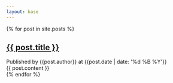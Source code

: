 ```yaml
---
layout: base
---
```


{% for post in site.posts %}
<div class="post-container">
	<div class="entry-title">
		<h2><a href="{{post.permalink}}">{{ post.title }}</a></h2>
	</div>
	<div class="entry-meta">
		Published by {{post.author}} at {{post.date | date: '%d %B %Y'}}
	</div>
	<div class="entry-content">
		{{ post.content }}
	</div>
</div>
{% endfor %}
